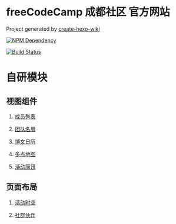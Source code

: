 # freeCodeCamp 成都社区 官方网站

Project generated by [create-hexo-wiki](https://tech-query.me/create-hexo-wiki/)

[![NPM Dependency](https://david-dm.org/FreeCodeCamp-Chengdu/FreeCodeCamp-Chengdu.github.io.svg)](https://david-dm.org/FreeCodeCamp-Chengdu/FreeCodeCamp-Chengdu.github.io)

[![Build Status](https://travis-ci.com/FreeCodeCamp-Chengdu/FreeCodeCamp-Chengdu.github.io.svg?branch=hexo)](https://travis-ci.com/FreeCodeCamp-Chengdu/FreeCodeCamp-Chengdu.github.io)

# 自研模块

## 视图组件

1. [成员列表](themes/Icarus/layout/widget/member.ejs)

2. [团队名册](themes/Icarus/layout/widget/team.ejs)

3. [博文日历](themes/Icarus/layout/widget/calendar.ejs)

4. [多点地图](themes/Icarus/layout/widget/marker_map.ejs)

5. [活动简讯](themes/Icarus/layout/widget/activity.ejs)

## 页面布局

1. [活动时空](themes/Icarus/layout/activity.ejs)

2. [社群伙伴](themes/Icarus/layout/volunteer.ejs)
